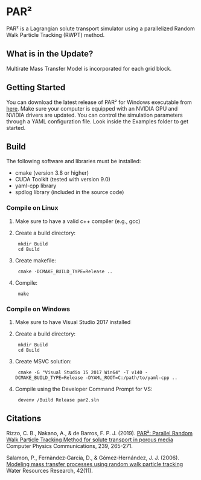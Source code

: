 # PAR²
PAR² is a Lagrangian solute transport simulator using a parallelized Random Walk Particle Tracking (RWPT) method.

## What is in the Update?
Multirate Mass Transfer Model is incorporated for each grid block.

## Getting Started
You can download the latest release of PAR² for Windows executable from [here](https://github.com/Jinwoousc/par2_updated/tree/main/Build/Release). Make sure your computer is equipped with an NVIDIA GPU and NVIDIA drivers are updated. You can control the simulation parameters through a YAML configuration file. Look inside the Examples folder to get started.

## Build
The following software and libraries must be installed:

* cmake (version 3.8 or higher)
* CUDA Toolkit (tested with version 9.0)
* yaml-cpp library
* spdlog library (included in the source code)

### Compile on Linux
1. Make sure to have a valid c++ compiler (e.g., gcc)
2. Create a build directory:

        mkdir Build  
        cd Build

2. Create makefile:

        cmake -DCMAKE_BUILD_TYPE=Release ..

3. Compile:

        make

### Compile on Windows
1. Make sure to have Visual Studio 2017 installed
2. Create a build directory:

        mkdir Build  
        cd Build

2. Create MSVC solution:

        cmake -G "Visual Studio 15 2017 Win64" -T v140 -DCMAKE_BUILD_TYPE=Release -DYAML_ROOT=C:/path/to/yaml-cpp ..

3. Compile using the Developer Command Prompt for VS:

        devenv /Build Release par2.sln

## Citations
Rizzo, C. B., Nakano, A., & de Barros, F. P. J. (2019). [PAR²: Parallel Random Walk Particle Tracking Method for solute transport in porous media](https://doi.org/10.1016/j.cpc.2019.01.013) Computer Physics Communications, 239, 265-271.

Salamon, P., Fernàndez‐Garcia, D., & Gómez‐Hernández, J. J. (2006). [Modeling mass transfer processes using random walk particle tracking](https://doi.org/10.1029/2006WR004927) Water Resources Research, 42(11).
